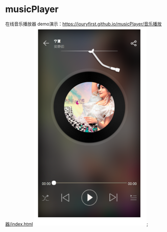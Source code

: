 # musicPlayer
在线音乐播放器
demo演示：https://jouryfirst.github.io/musicPlayer/音乐播放器/index.html
![如图片未显示，请刷新](https://github.com/jouryfirst/musicPlayer/blob/master/demo1.png);
